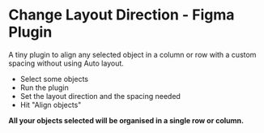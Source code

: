 # Change Layout Direction - Figma Plugin
A tiny plugin to align any selected object in a column or row with a custom spacing without using Auto layout.

* Select some objects
* Run the plugin
* Set the layout direction and the spacing needed
* Hit "Align objects"

**All your objects selected will be organised in a single row or column.**
